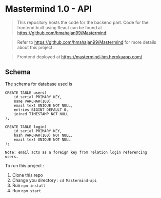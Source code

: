 # Mastermind 1.0 - API

> This repository hosts the code for the backend part. Code for the frontend built using React can be found at https://github.com/hmahajan99/Mastermind.

> Refer to https://github.com/hmahajan99/Mastermind for more details about this project.

> Frontend deployed at https://mastermind-hm.herokuapp.com/ 

## Schema
The schema for database used is
```
CREATE TABLE users(
	id serial PRIMARY KEY,
	name VARCHAR(100),
	email text UNIQUE NOT NULL,
	entries BIGINT DEFAULT 0,
	joined TIMESTAMP NOT NULL	
);

CREATE TABLE login(
	id serial PRIMARY KEY,
	hash VARCHAR(100) NOT NULL,
	email text UNIQUE NOT NULL
);

Note: email acts as a foreign key from relation login referencing users.
```

To run this project :
1. Clone this repo
2. Change you directory : `cd Mastermind-api`
3. Run `npm install`
4. Run `npm start`
